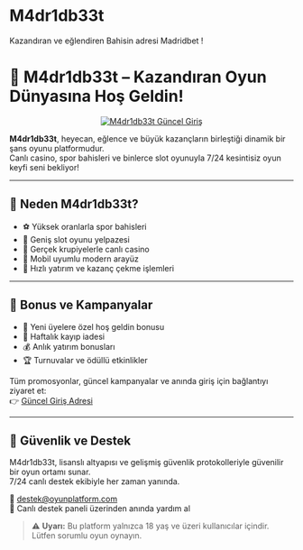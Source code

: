 # M4dr1db33t
Kazandıran ve eğlendiren Bahisin adresi Madridbet !
# 🎲 M4dr1db33t – Kazandıran Oyun Dünyasına Hoş Geldin!

<p align="center">
  <a href="https://t.ly/madridbetguncelgiris">
    <img src="https://burduryeniguncom.teimg.com/crop/1280x720/burduryenigun-com/uploads/2024/08/maskeli-besler-irak-filminin-konusu-ve-kadrosu.webp" alt="M4dr1db33t Güncel Giriş" />
  </a>
</p>

**M4dr1db33t**, heyecan, eğlence ve büyük kazançların birleştiği dinamik bir şans oyunu platformudur.  
Canlı casino, spor bahisleri ve binlerce slot oyunuyla 7/24 kesintisiz oyun keyfi seni bekliyor!

---

## 🚀 Neden M4dr1db33t?

- ⚽ Yüksek oranlarla spor bahisleri  
- 🎰 Geniş slot oyunu yelpazesi  
- 🎥 Gerçek krupiyelerle canlı casino  
- 📱 Mobil uyumlu modern arayüz  
- 💸 Hızlı yatırım ve kazanç çekme işlemleri

---

## 🎁 Bonus ve Kampanyalar

- 🎉 Yeni üyelere özel hoş geldin bonusu  
- 🔄 Haftalık kayıp iadesi  
- 💰 Anlık yatırım bonusları  
- 🏆 Turnuvalar ve ödüllü etkinlikler

Tüm promosyonlar, güncel kampanyalar ve anında giriş için bağlantıyı ziyaret et:  
👉 [Güncel Giriş Adresi](https://t.ly/madridbetguncelgiris)

---

## 🔐 Güvenlik ve Destek

M4dr1db33t, lisanslı altyapısı ve gelişmiş güvenlik protokolleriyle güvenilir bir oyun ortamı sunar.  
7/24 canlı destek ekibiyle her zaman yanında.

📧 destek@oyunplatform.com  
💬 Canlı destek paneli üzerinden anında yardım al

> ⚠️ **Uyarı:** Bu platform yalnızca 18 yaş ve üzeri kullanıcılar içindir. Lütfen sorumlu oyun oynayın.
